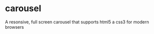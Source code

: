 carousel
========

A resonsive, full screen carousel that supports html5 a css3 for modern browsers 